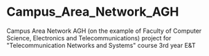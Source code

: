 # Campus_Area_Network_AGH
Campus Area Network AGH (on the example of Faculty of Computer Science, Electronics and Telecommunications) project for "Telecommunication Networks and Systems" course 3rd year E&amp;T

